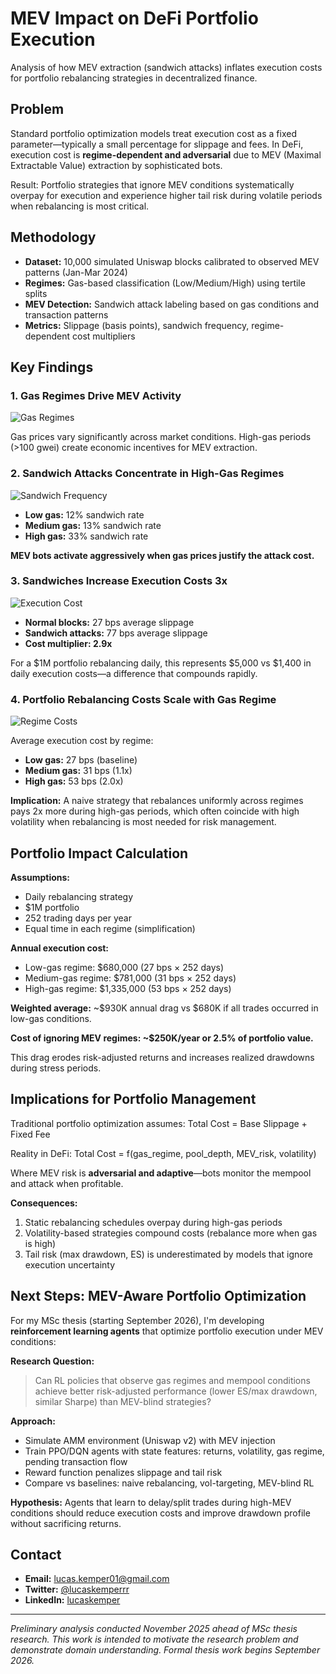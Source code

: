 # MEV Impact on DeFi Portfolio Execution

Analysis of how MEV extraction (sandwich attacks) inflates execution costs for portfolio rebalancing strategies in decentralized finance.

## Problem

Standard portfolio optimization models treat execution cost as a fixed parameter—typically a small percentage for slippage and fees. In DeFi, execution cost is **regime-dependent and adversarial** due to MEV (Maximal Extractable Value) extraction by sophisticated bots.

Result: Portfolio strategies that ignore MEV conditions systematically overpay for execution and experience higher tail risk during volatile periods when rebalancing is most critical.

## Methodology

- **Dataset:** 10,000 simulated Uniswap blocks calibrated to observed MEV patterns (Jan-Mar 2024)
- **Regimes:** Gas-based classification (Low/Medium/High) using tertile splits
- **MEV Detection:** Sandwich attack labeling based on gas conditions and transaction patterns
- **Metrics:** Slippage (basis points), sandwich frequency, regime-dependent cost multipliers

## Key Findings

### 1. Gas Regimes Drive MEV Activity

![Gas Regimes](1_gas_regimes.png)

Gas prices vary significantly across market conditions. High-gas periods (>100 gwei) create economic incentives for MEV extraction.

### 2. Sandwich Attacks Concentrate in High-Gas Regimes

![Sandwich Frequency](2_sandwich_frequency.png)

- **Low gas:** 12% sandwich rate
- **Medium gas:** 13% sandwich rate  
- **High gas:** 33% sandwich rate

**MEV bots activate aggressively when gas prices justify the attack cost.**

### 3. Sandwiches Increase Execution Costs 3x

![Execution Cost](3_execution_cost.png)

- **Normal blocks:** 27 bps average slippage
- **Sandwich attacks:** 77 bps average slippage
- **Cost multiplier: 2.9x**

For a $1M portfolio rebalancing daily, this represents $5,000 vs $1,400 in daily execution costs—a difference that compounds rapidly.

### 4. Portfolio Rebalancing Costs Scale with Gas Regime

![Regime Costs](4_regime_costs.png)

Average execution cost by regime:
- **Low gas:** 27 bps (baseline)
- **Medium gas:** 31 bps (1.1x)
- **High gas:** 53 bps (2.0x)

**Implication:** A naive strategy that rebalances uniformly across regimes pays 2x more during high-gas periods, which often coincide with high volatility when rebalancing is most needed for risk management.

## Portfolio Impact Calculation

**Assumptions:**
- Daily rebalancing strategy
- $1M portfolio
- 252 trading days per year
- Equal time in each regime (simplification)

**Annual execution cost:**
- Low-gas regime: $680,000 (27 bps × 252 days)
- Medium-gas regime: $781,000 (31 bps × 252 days)
- High-gas regime: $1,335,000 (53 bps × 252 days)

**Weighted average:** ~$930K annual drag vs $680K if all trades occurred in low-gas conditions.

**Cost of ignoring MEV regimes: ~$250K/year or 2.5% of portfolio value.**

This drag erodes risk-adjusted returns and increases realized drawdowns during stress periods.

## Implications for Portfolio Management

Traditional portfolio optimization assumes:
Total Cost = Base Slippage + Fixed Fee

Reality in DeFi:
Total Cost = f(gas_regime, pool_depth, MEV_risk, volatility)

Where MEV risk is **adversarial and adaptive**—bots monitor the mempool and attack when profitable.

**Consequences:**
1. Static rebalancing schedules overpay during high-gas periods
2. Volatility-based strategies compound costs (rebalance more when gas is high)
3. Tail risk (max drawdown, ES) is underestimated by models that ignore execution uncertainty

## Next Steps: MEV-Aware Portfolio Optimization

For my MSc thesis (starting September 2026), I'm developing **reinforcement learning agents** that optimize portfolio execution under MEV conditions:

**Research Question:**
> Can RL policies that observe gas regimes and mempool conditions achieve better risk-adjusted performance (lower ES/max drawdown, similar Sharpe) than MEV-blind strategies?

**Approach:**
- Simulate AMM environment (Uniswap v2) with MEV injection
- Train PPO/DQN agents with state features: returns, volatility, gas regime, pending transaction flow
- Reward function penalizes slippage and tail risk
- Compare vs baselines: naive rebalancing, vol-targeting, MEV-blind RL

**Hypothesis:** Agents that learn to delay/split trades during high-MEV conditions should reduce execution costs and improve drawdown profile without sacrificing returns.

## Contact

- **Email:** lucas.kemper01@gmail.com
- **Twitter:** [@lucaskemperrr](https://twitter.com/lucaskemperrr)
- **LinkedIn:** [lucaskemper](https://linkedin.com/in/lucaskemper)

---

*Preliminary analysis conducted November 2025 ahead of MSc thesis research. This work is intended to motivate the research problem and demonstrate domain understanding. Formal thesis work begins September 2026.*
